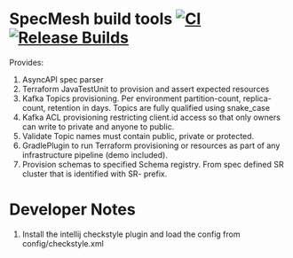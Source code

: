 # SpecMesh build tools [![CI](https://github.com/specmesh/specmesh-build/actions/workflows/ci.yml/badge.svg?branch=main)](https://github.com/specmesh/specmesh-build/actions/workflows/ci.yml)  [![Release Builds](https://github.com/specmesh/specmesh-build/actions/workflows/release.yml/badge.svg?branch=main)](https://github.com/specmesh/specmesh-build/actions/workflows/release.yml)

Provides:
1. AsyncAPI spec parser
1. Terraform JavaTestUnit to provision and assert expected resources
1. Kafka Topics provisioning. Per environment partition-count, replica-count, retention in days. Topics are fully qualified using snake_case
1. Kafka ACL provisioning restricting client.id access so that only owners can write to private and anyone to public. 
1. Validate Topic names must contain public, private or protected.
1. GradlePlugin to run Terraform provisioning or resources as part of any infrastructure pipeline (demo included).
1. Provision schemas to specified Schema registry. From spec defined SR cluster that is identified with SR- prefix.


# Developer Notes

1. Install the intellij checkstyle plugin and load the config from config/checkstyle.xml